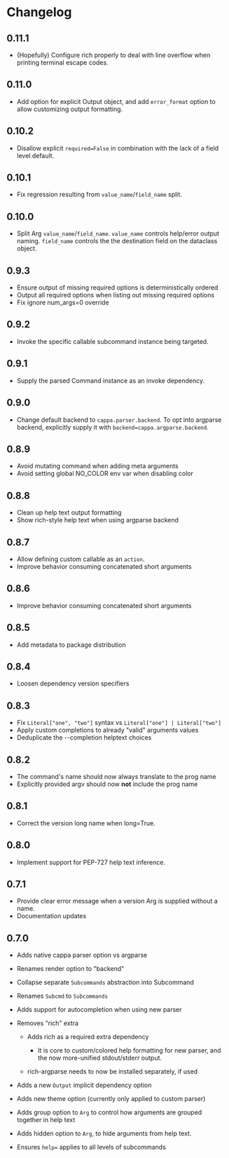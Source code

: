 # Changelog

## 0.11.1

- (Hopefully) Configure rich properly to deal with line overflow when printing
  terminal escape codes.

## 0.11.0

- Add option for explicit Output object, and add `error_format` option to allow
  customizing output formatting.

## 0.10.2

- Disallow explicit `required=False` in combination with the lack of a field
  level default.

## 0.10.1

- Fix regression resulting from `value_name`/`field_name` split.

## 0.10.0

- Split Arg `value_name`/`field_name`. `value_name` controls help/error output
  naming. `field_name` controls the the destination field on the dataclass
  object.

## 0.9.3

- Ensure output of missing required options is deterministically ordered
- Output all required options when listing out missing required options
- Fix ignore num_args=0 override

## 0.9.2

- Invoke the specific callable subcommand instance being targeted.

## 0.9.1

- Supply the parsed Command instance as an invoke dependency.

## 0.9.0

- Change default backend to `cappa.parser.backend`. To opt into argparse
  backend, explicitly supply it with `backend=cappa.argparse.backend`.

## 0.8.9

- Avoid mutating command when adding meta arguments
- Avoid setting global NO_COLOR env var when disabling color

## 0.8.8

- Clean up help text output formatting
- Show rich-style help text when using argparse backend

## 0.8.7

- Allow defining custom callable as an `action`.
- Improve behavior consuming concatenated short arguments

## 0.8.6

- Improve behavior consuming concatenated short arguments

## 0.8.5

- Add metadata to package distribution

## 0.8.4

- Loosen dependency version specifiers

## 0.8.3

- Fix `Literal["one", "two"]` syntax vs `Literal["one"] | Literal["two"]`
- Apply custom completions to already "valid" arguments values
- Deduplicate the --completion helptext choices

## 0.8.2

- The command's name should now always translate to the prog name
- Explicitly provided argv should now **not** include the prog name

## 0.8.1

- Correct the version long name when long=True.

## 0.8.0

- Implement support for PEP-727 help text inference.

## 0.7.1

- Provide clear error message when a version Arg is supplied without a name.
- Documentation updates

## 0.7.0

- Adds native cappa parser option vs argparse
- Renames render option to "backend"
- Collapse separate `Subcommands` abstraction into Subcommand
- Renames `Subcmd` to `Subcommands`
- Adds support for autocompletion when using new parser
- Removes "rich" extra

  - Adds rich as a required extra dependency

    - It is core to custom/colored help formatting for new parser, and the now
      more-unified stdout/stderr output.

  - rich-argparse needs to now be installed separately, if used

- Adds a new `Output` implicit dependency option
- Adds new theme option (currently only applied to custom parser)
- Adds group option to `Arg` to control how arguments are grouped together in
  help text
- Adds hidden option to `Arg`, to hide arguments from help text.
- Ensures `help=` applies to all levels of subcommands

